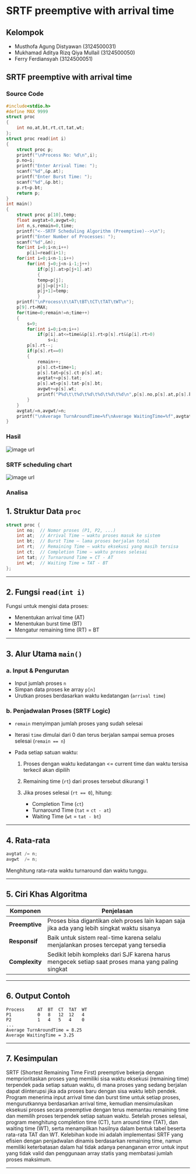 # SRTF preemptive with arrival time

## Kelompok
- Musthofa Agung Distyawan (3124500031)
- Mukhamad Aditya Rizq Qiya Mullail (3124500050)
- Ferry Ferdiansyah (3124500051)

## SRTF preemptive with arrival time

### Source Code
```c
#include<stdio.h>
#define MAX 9999
struct proc
{
    int no,at,bt,rt,ct,tat,wt;
};
struct proc read(int i)
{
    struct proc p;
    printf("\nProcess No: %d\n",i);
    p.no=i;
    printf("Enter Arrival Time: ");
    scanf("%d",&p.at);
    printf("Enter Burst Time: ");
    scanf("%d",&p.bt);
    p.rt=p.bt;
    return p;
}
int main()
{
    struct proc p[10],temp;
    float avgtat=0,avgwt=0;
    int n,s,remain=0,time;
    printf("<--SRTF Scheduling Algorithm (Preemptive)-->\n");
    printf("Enter Number of Processes: ");
    scanf("%d",&n);
    for(int i=0;i<n;i++)
        p[i]=read(i+1);
    for(int i=0;i<n-1;i++)
        for(int j=0;j<n-i-1;j++)
            if(p[j].at>p[j+1].at)
            {
            temp=p[j];
            p[j]=p[j+1];
            p[j+1]=temp;
            }
    printf("\nProcess\t\tAT\tBT\tCT\tTAT\tWT\n");
    p[9].rt=MAX;
    for(time=0;remain!=n;time++)
    {
        s=9;
        for(int i=0;i<n;i++)
            if(p[i].at<=time&&p[i].rt<p[s].rt&&p[i].rt>0)
                s=i;
        p[s].rt--;
        if(p[s].rt==0)
        {
            remain++;
            p[s].ct=time+1;
            p[s].tat=p[s].ct-p[s].at;
            avgtat+=p[s].tat;
            p[s].wt=p[s].tat-p[s].bt;
            avgwt+=p[s].wt;
            printf("P%d\t\t%d\t%d\t%d\t%d\t%d\n",p[s].no,p[s].at,p[s].bt,p[s].ct,p[s].tat,p[s].wt);
        }
    }
    avgtat/=n,avgwt/=n;
    printf("\nAverage TurnAroundTime=%f\nAverage WaitingTime=%f",avgtat,avgwt);
}

```
### Hasil
![image url](https://github.com/Msthfaa/SisOp_2025/blob/main/assets/tugas9_hasil3.jpg)

### SRTF scheduling chart
![image url](https://github.com/Msthfaa/SisOp_2025/blob/main/assets/Tugas9_chart3.png)

### Analisa
## 1. Struktur Data `proc`

```c
struct proc {
    int no;  // Nomor proses (P1, P2, ...)
    int at;  // Arrival Time – waktu proses masuk ke sistem
    int bt;  // Burst Time – lama proses berjalan total
    int rt;  // Remaining Time – waktu eksekusi yang masih tersisa
    int ct;  // Completion Time – waktu proses selesai
    int tat; // Turnaround Time = CT - AT
    int wt;  // Waiting Time = TAT - BT
};
```

---

## 2. Fungsi `read(int i)`

Fungsi untuk mengisi data proses:

* Menentukan arrival time (AT)
* Menentukan burst time (BT)
* Mengatur remaining time (RT) = BT

---

## 3. Alur Utama `main()`

### a. Input & Pengurutan

* Input jumlah proses `n`
* Simpan data proses ke array `p[n]`
* Urutkan proses berdasarkan waktu kedatangan (`arrival time`)

### b. Penjadwalan Proses (SRTF Logic)

* `remain` menyimpan jumlah proses yang sudah selesai
* Iterasi `time` dimulai dari 0 dan terus berjalan sampai semua proses selesai (`remain == n`)
* Pada setiap satuan waktu:

  1. Proses dengan waktu kedatangan <= current time dan waktu tersisa terkecil akan dipilih
  2. Remaining time (`rt`) dari proses tersebut dikurangi 1
  3. Jika proses selesai (`rt == 0`), hitung:

     * Completion Time (`ct`)
     * Turnaround Time (`tat` = `ct - at`)
     * Waiting Time (`wt` = `tat - bt`)

---

## 4. Rata‑rata

```c
avgtat /= n;
avgwt  /= n;
```

Menghitung rata-rata waktu turnaround dan waktu tunggu.

---

## 5. Ciri Khas Algoritma

| Komponen       | Penjelasan                                                                                        |
| -------------- | ------------------------------------------------------------------------------------------------- |
| **Preemptive** | Proses bisa digantikan oleh proses lain kapan saja jika ada yang lebih singkat waktu sisanya      |
| **Responsif**  | Baik untuk sistem real-time karena selalu menjalankan proses tercepat yang tersedia               |
| **Complexity** | Sedikit lebih kompleks dari SJF karena harus mengecek setiap saat proses mana yang paling singkat |

---

## 6. Output Contoh

```
Process     AT  BT  CT  TAT  WT
P1          0   8   12  12   4
P2          1   4   5   4    0
...
Average TurnAroundTime = 8.25
Average WaitingTime = 3.25
```

---

## 7. Kesimpulan

SRTF (Shortest Remaining Time First) preemptive bekerja dengan memprioritaskan proses yang memiliki sisa waktu eksekusi (remaining time) terpendek pada setiap satuan waktu, di mana proses yang sedang berjalan dapat diinterupsi jika ada proses baru dengan sisa waktu lebih pendek. Program menerima input arrival time dan burst time untuk setiap proses, mengurutkannya berdasarkan arrival time, kemudian mensimulasikan eksekusi proses secara preemptive dengan terus memantau remaining time dan memilih proses terpendek setiap satuan waktu. Setelah proses selesai, program menghitung completion time (CT), turn around time (TAT), dan waiting time (WT), serta menampilkan hasilnya dalam bentuk tabel beserta rata-rata TAT dan WT. Kelebihan kode ini adalah implementasi SRTF yang efisien dengan penjadwalan dinamis berdasarkan remaining time, namun memiliki keterbatasan dalam hal tidak adanya penanganan error untuk input yang tidak valid dan penggunaan array statis yang membatasi jumlah proses maksimum.

---


